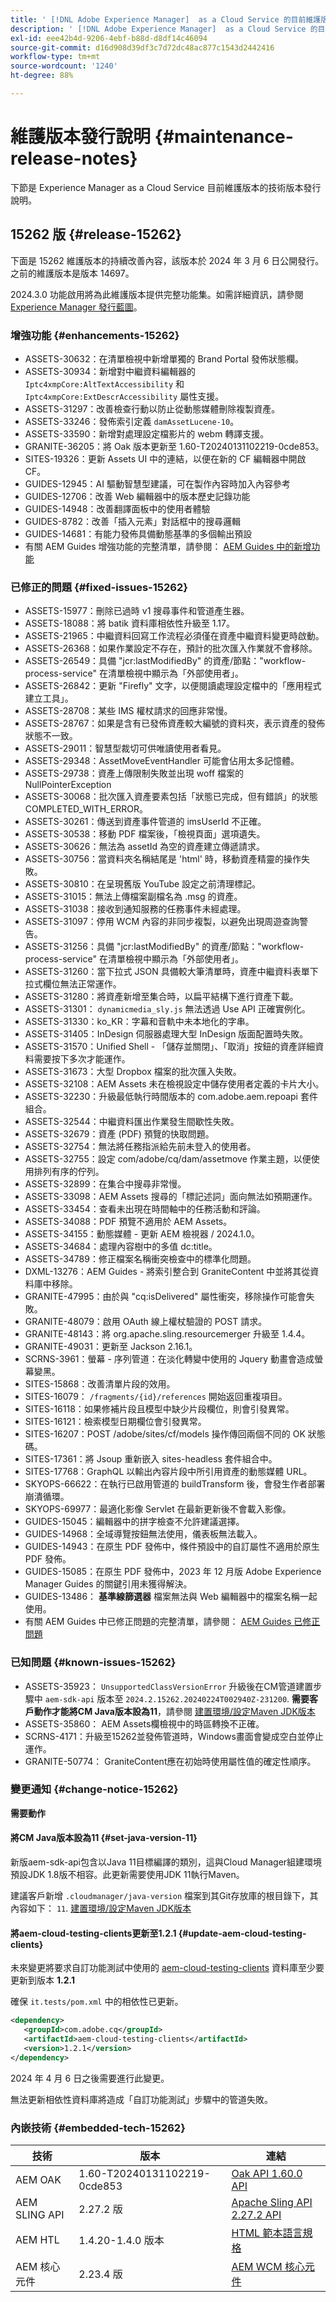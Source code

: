 ```yaml
---
title: ' [!DNL Adobe Experience Manager]  as a Cloud Service 的目前維護版本發行說明。'
description: ' [!DNL Adobe Experience Manager]  as a Cloud Service 的目前維護版本發行說明。'
exl-id: eee42b4d-9206-4ebf-b88d-d8df14c46094
source-git-commit: d16d908d39df3c7d72dc48ac877c1543d2442416
workflow-type: tm+mt
source-wordcount: '1240'
ht-degree: 88%

---
```


# 維護版本發行說明 {#maintenance-release-notes}

下節是 Experience Manager as a Cloud Service 目前維護版本的技術版本發行說明。

## 15262 版 {#release-15262}

下面是 15262 維護版本的持續改善內容，該版本於 2024 年 3 月 6 日公開發行。之前的維護版本是版本 14697。

2024.3.0 功能啟用將為此維護版本提供完整功能集。如需詳細資訊，請參閱 [Experience Manager 發行藍圖](https://experienceleague.adobe.com/docs/experience-manager-release-information/aem-release-updates/update-releases-roadmap.html)。

### 增強功能 {#enhancements-15262}

* ASSETS-30632：在清單檢視中新增單獨的 Brand Portal 發佈狀態欄。
* ASSETS-30934：新增對中繼資料編輯器的 `Iptc4xmpCore:AltTextAccessibility` 和 `Iptc4xmpCore:ExtDescrAccessibility` 屬性支援。
* ASSETS-31297：改善檢查行動以防止從動態媒體刪除複製資產。
* ASSETS-33246：發佈索引定義 `damAssetLucene-10`。
* ASSETS-33590：新增對處理設定檔影片的 webm 轉譯支援。
* GRANITE-36205：將 Oak 版本更新至 1.60-T20240131102219-0cde853。
* SITES-19326：更新 Assets UI 中的連結，以便在新的 CF 編輯器中開啟 CF。
* GUIDES-12945：AI 驅動智慧型建議，可在製作內容時加入內容參考
* GUIDES-12706：改善 Web 編輯器中的版本歷史記錄功能
* GUIDES-14948：改善翻譯面板中的使用者體驗
* GUIDES-8782：改善「插入元素」對話框中的搜尋邏輯
* GUIDES-14681：有能力發佈具備動態基準的多個輸出預設
* 有關 AEM Guides 增強功能的完整清單，請參閱： [AEM Guides 中的新增功能](https://experienceleague.adobe.com/docs/experience-manager-guides/using/release-info/release-notes/cloud-release-notes/2024-releases/2402-release/whats-new-2024-2-0.html?lang=zh-Hant#release-info)

### 已修正的問題 {#fixed-issues-15262}

* ASSETS-15977：刪除已過時 v1 搜尋事件和管道產生器。
* ASSETS-18088：將 batik 資料庫相依性升級至 1.17。
* ASSETS-21965：中繼資料回寫工作流程必須僅在資產中繼資料變更時啟動。
* ASSETS-26368：如果作業設定不存在，預計的批次匯入作業就不會移除。
* ASSETS-26549：具備 &quot;jcr:lastModifiedBy&quot; 的資產/節點：&quot;workflow-process-service&quot; 在清單檢視中顯示為「外部使用者」。
* ASSETS-26842：更新 &quot;Firefly&quot; 文字，以便閱讀處理設定檔中的「應用程式建立工具」。
* ASSETS-28708：某些 IMS 權杖請求的回應非常慢。
* ASSETS-28767：如果是含有已發佈資產較大編號的資料夾，表示資產的發佈狀態不一致。
* ASSETS-29011：智慧型裁切可供唯讀使用者看見。
* ASSETS-29348：AssetMoveEventHandler 可能會佔用太多記憶體。
* ASSETS-29738：資產上傳限制失敗並出現 woff 檔案的 NullPointerException
* ASSETS-30068：批次匯入資產要素包括「狀態已完成，但有錯誤」的狀態 COMPLETED_WITH_ERROR。
* ASSETS-30261：傳送到資產事件管道的 imsUserId 不正確。
* ASSETS-30538：移動 PDF 檔案後，「檢視頁面」選項遺失。
* ASSETS-30626：無法為 assetId 為空的資產建立傳遞請求。
* ASSETS-30756：當資料夾名稱結尾是 &#39;html&#39; 時，移動資產精靈的操作失敗。
* ASSETS-30810：在呈現舊版 YouTube 設定之前清理標記。
* ASSETS-31015：無法上傳檔案副檔名為 .msg 的資產。
* ASSETS-31038：接收到通知服務的任務事件未經處理。
* ASSETS-31097：停用 WCM 內容的非同步複製，以避免出現周遊查詢警告。
* ASSETS-31256：具備 &quot;jcr:lastModifiedBy&quot; 的資產/節點：&quot;workflow-process-service&quot; 在清單檢視中顯示為「外部使用者」。
* ASSETS-31260：當下拉式 JSON 具備較大筆清單時，資產中繼資料表單下拉式欄位無法正常運作。
* ASSETS-31280：將資產新增至集合時，以扁平結構下進行資產下載。
* ASSETS-31301： `dynamicmedia_sly.js` 無法透過 Use API 正確實例化。
* ASSETS-31330：ko_KR：字幕和音軌中未本地化的字串。
* ASSETS-31405：InDesign 伺服器處理大型 InDesign 版面配置時失敗。
* ASSETS-31570：Unified Shell - 「儲存並關閉」、「取消」按鈕的資產詳細資料需要按下多次才能運作。
* ASSETS-31673：大型 Dropbox 檔案的批次匯入失敗。
* ASSETS-32108：AEM Assets 未在檢視設定中儲存使用者定義的卡片大小。
* ASSETS-32230：升級最低執行時間版本的 com.adobe.aem.repoapi 套件組合。
* ASSETS-32544：中繼資料匯出作業發生間歇性失敗。
* ASSETS-32679：資產 (PDF) 預覽的快取問題。
* ASSETS-32754：無法將任務指派給先前未登入的使用者。
* ASSETS-32755：設定 com/adobe/cq/dam/assetmove 作業主題，以便使用排列有序的佇列。
* ASSETS-32899：在集合中搜尋非常慢。
* ASSETS-33098：AEM Assets 搜尋的「標記述詞」面向無法如預期運作。
* ASSETS-33454：查看未出現在時間軸中的任務活動和評論。
* ASSETS-34088：PDF 預覽不適用於 AEM Assets。
* ASSETS-34155：動態媒體 - 更新 AEM 檢視器 / 2024.1.0。
* ASSETS-34684：處理內容樹中的多值 dc:title。
* ASSETS-34789：修正檔案名稱衝突檢查中的標準化問題。
* DXML-13276：AEM Guides - 將索引整合到 GraniteContent 中並將其從資料庫中移除。
* GRANITE-47995：由於與 &quot;cq:isDelivered&quot; 屬性衝突，移除操作可能會失敗。
* GRANITE-48079：啟用 OAuth 線上權杖驗證的 POST 請求。
* GRANITE-48143：將 org.apache.sling.resourcemerger 升級至 1.4.4。
* GRANITE-49031：更新至 Jackson 2.16.1。
* SCRNS-3961：螢幕 - 序列管道：在淡化轉變中使用的 Jquery 動畫會造成螢幕變黑。
* SITES-15868：改善清單片段的效用。
* SITES-16079： `/fragments/{id}/references` 開始返回重複項目。
* SITES-16118：如果修補片段且模型中缺少片段欄位，則會引發異常。
* SITES-16121：檢索模型日期欄位會引發異常。
* SITES-16207：POST /adobe/sites/cf/models 操作傳回兩個不同的 OK 狀態碼。
* SITES-17361：將 Jsoup 重新嵌入 sites-headless 套件組合中。
* SITES-17768：GraphQL 以輸出內容片段中所引用資產的動態媒體 URL。
* SKYOPS-66622：在執行已啟用管道的 buildTransform 後，會發生作者部署崩潰循環。
* SKYOPS-69977：最適化影像 Servlet 在最新更新後不會載入影像。
* GUIDES-15045：編輯器中的拼字檢查不允許建議選擇。
* GUIDES-14968：全域導覽按鈕無法使用，儀表板無法載入。
* GUIDES-14943：在原生 PDF 發佈中，條件預設中的自訂屬性不適用於原生 PDF 發佈。
* GUIDES-15085：在原生 PDF 發佈中，2023 年 12 月版 Adobe Experience Manager Guides 的關鍵引用未獲得解決。
* GUIDES-13486： **基準線篩選器** 檔案無法與 Web 編輯器中的檔案名稱一起使用。
* 有關 AEM Guides 中已修正問題的完整清單，請參閱： [AEM Guides 已修正問題](https://experienceleague.adobe.com/docs/experience-manager-guides/using/release-info/release-notes/cloud-release-notes/2024-releases/2402-release/fixed-issues-2024-2-0.html?lang=zh-Hant#release-info)

### 已知問題 {#known-issues-15262}

* ASSETS-35923： `UnsupportedClassVersionError` 升級後在CM管道建置步驟中 `aem-sdk-api` 版本至 `2024.2.15262.20240224T002940Z-231200`. **需要客戶動作才能將CM Java版本設為11**，請參閱 [建置環境/設定Maven JDK版本](https://experienceleague.adobe.com/docs/experience-manager-cloud-service/content/implementing/using-cloud-manager/create-application-project/build-environment-details.html?lang=en#alternate-maven-jdk-version)
* ASSETS-35860： AEM Assets欄檢視中的時區轉換不正確。
* SCRNS-4171：升級至15262並發佈管道時，Windows畫面會變成空白並停止運作。
* GRANITE-50774： GraniteContent應在初始時使用屬性值的確定性順序。

### 變更通知 {#change-notice-15262}

**需要動作**

#### 將CM Java版本設為11 {#set-java-version-11}

新版aem-sdk-api包含以Java 11目標編譯的類別，這與Cloud Manager組建環境預設JDK 1.8版不相容。此更新需要使用JDK 11執行Maven。

建議客戶新增 `.cloudmanager/java-version` 檔案到其Git存放庫的根目錄下，其內容如下： `11`. [建置環境/設定Maven JDK版本](https://experienceleague.adobe.com/docs/experience-manager-cloud-service/content/implementing/using-cloud-manager/create-application-project/build-environment-details.html?lang=en#alternate-maven-jdk-version)

#### 將aem-cloud-testing-clients更新至1.2.1 {#update-aem-cloud-testing-clients}

未來變更將要求自訂功能測試中使用的 [aem-cloud-testing-clients](https://github.com/adobe/aem-testing-clients) 資料庫至少要更新到版本 **1.2.1**

確保 `it.tests/pom.xml` 中的相依性已更新。

```xml
<dependency>
   <groupId>com.adobe.cq</groupId>
   <artifactId>aem-cloud-testing-clients</artifactId>
   <version>1.2.1</version>
</dependency>
```

2024 年 4 月 6 日之後需要進行此變更。

無法更新相依性資料庫將造成「自訂功能測試」步驟中的管道失敗。

### 內嵌技術 {#embedded-tech-15262}

| 技術 | 版本 | 連結 |
|---|---|---|
| AEM OAK | 1.60-T20240131102219-0cde853 | [Oak API 1.60.0 API](https://www.javadoc.io/doc/org.apache.jackrabbit/oak-api/1.60.0/index.html) |
| AEM SLING API | 2.27.2 版 | [Apache Sling API 2.27.2 API](https://www.javadoc.io/doc/org.apache.sling/org.apache.sling.api/latest/index.html) |
| AEM HTL | 1.4.20-1.4.0 版本 | [HTML 範本語言規格](https://github.com/adobe/htl-spec) |
| AEM 核心元件 | 2.23.4 版 | [AEM WCM 核心元件](https://github.com/adobe/aem-core-wcm-components) |
